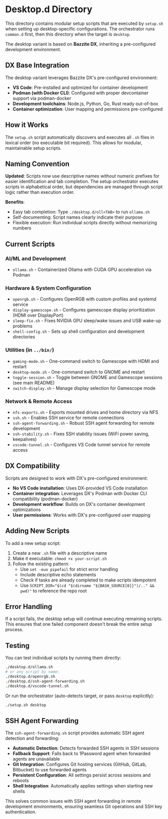 # Desktop.d Directory

This directory contains modular setup scripts that are executed by `setup.sh` when setting up desktop-specific configurations. The orchestrator runs `common.d` first, then this directory when the target is `desktop`.

The desktop variant is based on **Bazzite DX**, inheriting a pre-configured development environment.

## DX Base Integration

The desktop variant leverages Bazzite DX's pre-configured environment:
- **VS Code**: Pre-installed and optimized for container development
- **Podman (with Docker CLI)**: Configured with proper devcontainer support via podman-docker
- **Development toolchains**: Node.js, Python, Go, Rust ready out-of-box
- **Container optimization**: User mapping and permissions pre-configured

## How it Works

The `setup.sh` script automatically discovers and executes all `.sh` files in lexical order (no executable bit required). This allows for modular, maintainable setup scripts.

## Naming Convention

**Updated**: Scripts now use descriptive names without numeric prefixes for easier identification and tab completion. The setup orchestrator executes scripts in alphabetical order, but dependencies are managed through script logic rather than execution order.

**Benefits**:
- Easy tab completion: Type `./desktop.d/oll<TAB>` to run `ollama.sh`
- Self-documenting: Script names clearly indicate their purpose
- Flexible execution: Run individual scripts directly without memorizing numbers

## Current Scripts

### AI/ML and Development
- `ollama.sh` - Containerized Ollama with CUDA GPU acceleration via Podman

### Hardware & System Configuration
- `openrgb.sh` - Configures OpenRGB with custom profiles and systemd service
- `display-gamescope.sh` - Configures gamescope display prioritization (HDMI over DisplayPort)
- `sleep-fix.sh` - Fixes NVIDIA GPU sleep/wake issues and USB wake-up problems
- `shell-config.sh` - Sets up shell configuration and development directories

### Utilities (in `../bin/`)
- `gaming-mode.sh` - One-command switch to Gamescope with HDMI and restart
- `desktop-mode.sh` - One-command switch to GNOME and restart
- `toggle-session.sh` - Toggle between GNOME and Gamescope sessions (see main README)
- `switch-display.sh` - Manage display selection for Gamescope mode

### Network & Remote Access
- `nfs-exports.sh` - Exports mounted drives and home directory via NFS
- `ssh.sh` - Enables SSH service for remote connections
- `ssh-agent-forwarding.sh` - Robust SSH agent forwarding for remote development
- `ssh-stability.sh` - Fixes SSH stability issues (WiFi power saving, keepalives)
- `vscode-tunnel.sh` - Configures VS Code tunnel service for remote access

## DX Compatibility

Scripts are designed to work with DX's pre-configured environment:
- **No VS Code installation**: Uses DX-provided VS Code installation
- **Container integration**: Leverages DX's Podman with Docker CLI compatibility (podman-docker)
- **Development workflow**: Builds on DX's container development optimizations
- **User permissions**: Works with DX's pre-configured user mapping

## Adding New Scripts

To add a new setup script:

1. Create a new `.sh` file with a descriptive name
2. Make it executable: `chmod +x your-script.sh`
3. Follow the existing pattern:
   - Use `set -euo pipefail` for strict error handling
   - Include descriptive echo statements
   - Check if tasks are already completed to make scripts idempotent
   - Use `SCRIPT_DIR="$(cd "$(dirname "${BASH_SOURCE[0]}")/.." && pwd)"` to reference the repo root

## Error Handling

If a script fails, the desktop setup will continue executing remaining scripts. This ensures that one failed component doesn't break the entire setup process.

## Testing

You can test individual scripts by running them directly:

```bash
./desktop.d/ollama.sh
# or any script by name:
./desktop.d/openrgb.sh
./desktop.d/ssh-agent-forwarding.sh
./desktop.d/vscode-tunnel.sh
```

Or run the orchestrator (auto-detects target, or pass `desktop` explicitly):

```bash
./setup.sh desktop
```

## SSH Agent Forwarding

The `ssh-agent-forwarding.sh` script provides automatic SSH agent detection and forwarding:

- **Automatic Detection**: Detects forwarded SSH agents in SSH sessions
- **Fallback Support**: Falls back to 1Password agent when forwarded agents are unavailable
- **Git Integration**: Configures Git hosting services (GitHub, GitLab, Bitbucket) to use forwarded agents
- **Persistent Configuration**: All settings persist across sessions and reboots
- **Shell Integration**: Automatically applies settings when starting new shells

This solves common issues with SSH agent forwarding in remote development environments, ensuring seamless Git operations and SSH key authentication.
